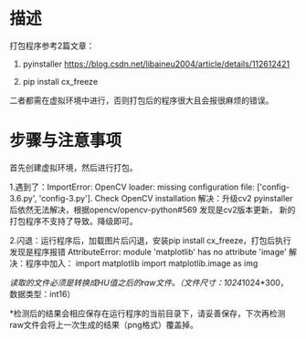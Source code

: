 # 描述

打包程序参考2篇文章：
1. pyinstaller https://blog.csdn.net/libaineu2004/article/details/112612421

2. pip install cx_freeze

二者都需在虚拟环境中进行，否则打包后的程序很大且会报很麻烦的错误。

# 步骤与注意事项
首先创建虚拟环境，然后进行打包。

1.遇到了：ImportError: OpenCV loader: missing configuration file: ['config-3.6.py', 'config-3.py']. Check OpenCV installation
解决：升级cv2 pyinstaller后依然无法解决，根据opencv/opencv-python#569 发现是cv2版本更新，
新的打包程序不支持了导致。降级即可。

2.闪退：运行程序后，加载图片后闪退，安装pip install cx_freeze，打包后执行发现是程序报错
AttributeError: module 'matplotlib' has no attribute 'image'
解决：程序中加入：
import matplotlib
import matplotlib.image as img

*读取的文件必须是转换成HU值之后的raw文件。（文件尺寸：1024*1024*300， 数据类型：int16）

*检测后的结果会相应保存在运行程序的当前目录下，请妥善保存，下次再检测raw文件会将上一次生成的结果（png格式）覆盖掉。
